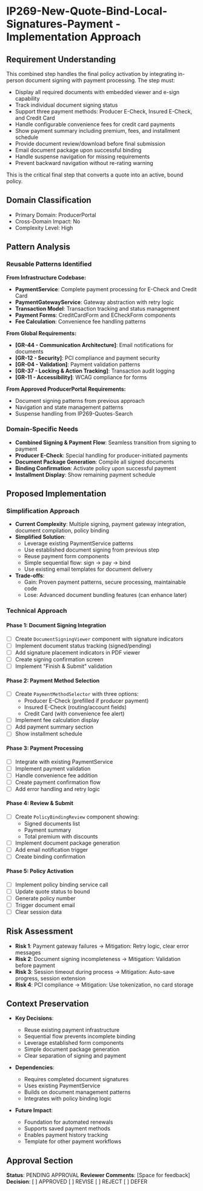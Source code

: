# IP269-New-Quote-Bind-Local-Signatures-Payment - Implementation Approach

## Requirement Understanding

This combined step handles the final policy activation by integrating in-person document signing with payment processing. The step must:

- Display all required documents with embedded viewer and e-sign capability
- Track individual document signing status
- Support three payment methods: Producer E-Check, Insured E-Check, and Credit Card
- Handle configurable convenience fees for credit card payments
- Show payment summary including premium, fees, and installment schedule
- Provide document review/download before final submission
- Email document package upon successful binding
- Handle suspense navigation for missing requirements
- Prevent backward navigation without re-rating warning

This is the critical final step that converts a quote into an active, bound policy.

## Domain Classification
- Primary Domain: ProducerPortal
- Cross-Domain Impact: No
- Complexity Level: High

## Pattern Analysis

### Reusable Patterns Identified

**From Infrastructure Codebase:**
- **PaymentService**: Complete payment processing for E-Check and Credit Card
- **PaymentGatewayService**: Gateway abstraction with retry logic
- **Transaction Model**: Transaction tracking and status management
- **Payment Forms**: CreditCardForm and ECheckForm components
- **Fee Calculation**: Convenience fee handling patterns

**From Global Requirements:**
- **[GR-44 - Communication Architecture]**: Email notifications for documents
- **[GR-12 - Security]**: PCI compliance and payment security
- **[GR-04 - Validation]**: Payment validation patterns
- **[GR-37 - Locking & Action Tracking]**: Transaction audit logging
- **[GR-11 - Accessibility]**: WCAG compliance for forms

**From Approved ProducerPortal Requirements:**
- Document signing patterns from previous approach
- Navigation and state management patterns
- Suspense handling from IP269-Quotes-Search

### Domain-Specific Needs
- **Combined Signing & Payment Flow**: Seamless transition from signing to payment
- **Producer E-Check**: Special handling for producer-initiated payments
- **Document Package Generation**: Compile all signed documents
- **Binding Confirmation**: Activate policy upon successful payment
- **Installment Display**: Show remaining payment schedule

## Proposed Implementation

### Simplification Approach
- **Current Complexity**: Multiple signing, payment gateway integration, document compilation, policy binding
- **Simplified Solution**: 
  - Leverage existing PaymentService patterns
  - Use established document signing from previous step
  - Reuse payment form components
  - Simple sequential flow: sign → pay → bind
  - Use existing email templates for document delivery
- **Trade-offs**: 
  - Gain: Proven payment patterns, secure processing, maintainable code
  - Lose: Advanced document bundling features (can enhance later)

### Technical Approach

#### Phase 1: Document Signing Integration
- [ ] Create `DocumentSigningViewer` component with signature indicators
- [ ] Implement document status tracking (signed/pending)
- [ ] Add signature placement indicators in PDF viewer
- [ ] Create signing confirmation screen
- [ ] Implement "Finish & Submit" validation

#### Phase 2: Payment Method Selection
- [ ] Create `PaymentMethodSelector` with three options:
  - Producer E-Check (prefilled if producer payment)
  - Insured E-Check (routing/account fields)
  - Credit Card (with convenience fee alert)
- [ ] Implement fee calculation display
- [ ] Add payment summary section
- [ ] Show installment schedule

#### Phase 3: Payment Processing
- [ ] Integrate with existing PaymentService
- [ ] Implement payment validation
- [ ] Handle convenience fee addition
- [ ] Create payment confirmation flow
- [ ] Add error handling and retry logic

#### Phase 4: Review & Submit
- [ ] Create `PolicyBindingReview` component showing:
  - Signed documents list
  - Payment summary
  - Total premium with discounts
- [ ] Implement document package generation
- [ ] Add email notification trigger
- [ ] Create binding confirmation

#### Phase 5: Policy Activation
- [ ] Implement policy binding service call
- [ ] Update quote status to bound
- [ ] Generate policy number
- [ ] Trigger document email
- [ ] Clear session data

## Risk Assessment

- **Risk 1**: Payment gateway failures → Mitigation: Retry logic, clear error messages
- **Risk 2**: Document signing incompleteness → Mitigation: Validation before payment
- **Risk 3**: Session timeout during process → Mitigation: Auto-save progress, session extension
- **Risk 4**: PCI compliance → Mitigation: Use tokenization, no card storage

## Context Preservation

- **Key Decisions**: 
  - Reuse existing payment infrastructure
  - Sequential flow prevents incomplete binding
  - Leverage established form components
  - Simple document package generation
  - Clear separation of signing and payment
  
- **Dependencies**: 
  - Requires completed document signatures
  - Uses existing PaymentService
  - Builds on document management patterns
  - Integrates with policy binding logic
  
- **Future Impact**: 
  - Foundation for automated renewals
  - Supports saved payment methods
  - Enables payment history tracking
  - Template for other payment workflows

## Approval Section
**Status**: PENDING APPROVAL
**Reviewer Comments**: [Space for feedback]
**Decision**: [ ] APPROVED [ ] REVISE [ ] REJECT [ ] DEFER